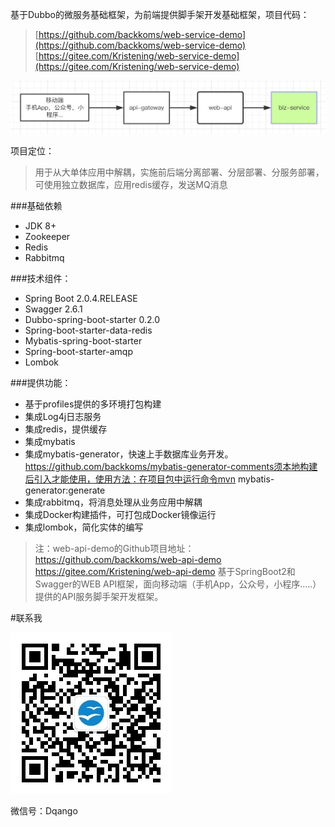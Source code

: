 基于Dubbo的微服务基础框架，为前端提供脚手架开发基础框架，项目代码：

>[https://github.com/backkoms/web-service-demo](https://github.com/backkoms/web-service-demo)
>[https://gitee.com/Kristening/web-service-demo](https://gitee.com/Kristening/web-service-demo)


![](src/site/arc2.png)

项目定位：
>用于从大单体应用中解耦，实施前后端分离部署、分层部署、分服务部署，可使用独立数据库，应用redis缓存，发送MQ消息

###基础依赖
- JDK 8+
- Zookeeper
- Redis
- Rabbitmq

###技术组件：
- Spring Boot 2.0.4.RELEASE
- Swagger 2.6.1
- Dubbo-spring-boot-starter 0.2.0
- Spring-boot-starter-data-redis
- Mybatis-spring-boot-starter
- Spring-boot-starter-amqp
- Lombok

###提供功能：
- 基于profiles提供的多环境打包构建
- 集成Log4j日志服务
- 集成redis，提供缓存
- 集成mybatis
- 集成mybatis-generator，快速上手数据库业务开发。
		https://github.com/backkoms/mybatis-generator-comments须本地构建后引入才能使用，使用方法：在项目包中运行命令mvn mybatis-generator:generate
- 集成rabbitmq，将消息处理从业务应用中解耦
- 集成Docker构建插件，可打包成Docker镜像运行
- 集成lombok，简化实体的编写


>注：web-api-demo的Github项目地址：
https://github.com/backkoms/web-api-demo
https://gitee.com/Kristening/web-api-demo
基于SpringBoot2和Swagger的WEB API框架，面向移动端（手机App，公众号，小程序.....）提供的API服务脚手架开发框架。


#联系我

![](src/site/qrcode_for_gh_28fb95c9c24c_258.jpg)

微信号：Dqango